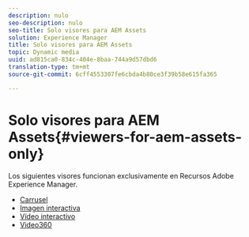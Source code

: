 ```yaml
---
description: nulo
seo-description: nulo
seo-title: Solo visores para AEM Assets
solution: Experience Manager
title: Solo visores para AEM Assets
topic: Dynamic media
uuid: ad815ca0-834c-404e-8baa-744a9d57dbd6
translation-type: tm+mt
source-git-commit: 6cff4553307fe6cbda4b80ce3f39b58e615fa365

---
```



# Solo visores para AEM Assets{#viewers-for-aem-assets-only}

Los siguientes visores funcionan exclusivamente en Recursos Adobe Experience Manager.

* [Carrusel](c-html5-aem-carousel/c-html5-aem-carousel.md)
* [Imagen interactiva](c-html5-aem-interactive-images/c-html5-aem-interactive-images.md)
* [Vídeo interactivo](c-html5-aem-int-video/c-html5-aem-int-video.md)
* [Video360](c-html5-aem-video360/c-html5-aem-video360.md)
